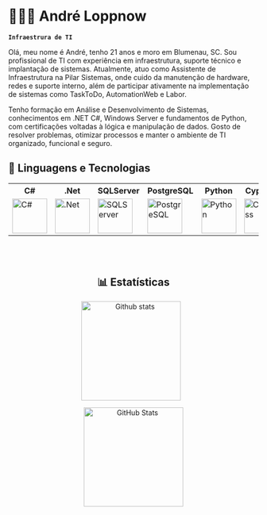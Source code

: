 #  🧑🏽‍💻 André Loppnow

**`Infraestrura de TI `**

Olá, meu nome é André, tenho 21 anos e moro em Blumenau, SC. 
Sou profissional de TI com experiência em infraestrutura, suporte técnico e implantação de sistemas. Atualmente, atuo como Assistente de Infraestrutura na Pilar Sistemas, onde cuido da manutenção de hardware, redes e suporte interno, além de participar ativamente na implementação de sistemas como TaskToDo, AutomationWeb e Labor.

Tenho formação em Análise e Desenvolvimento de Sistemas, conhecimentos em .NET C#, Windows Server e fundamentos de Python, com certificações voltadas à lógica e manipulação de dados. Gosto de resolver problemas, otimizar processos e manter o ambiente de TI organizado, funcional e seguro.


##  🤖 Linguagens e Tecnologias

<div align="center">
    <table>
    <tr>
      <th>C#</th>
      <th>.Net</th>
      <th>SQLServer</th>
      <th>PostgreSQL</th>
      <th>Python</th>
      <th>Cypress</th>
      <th>Git</th>
      <th>HTML</th>
      <th>CSS</th>
      <th>JavaScript</th>

</tr>
    <tr>
    <td><img src="https://cdn.jsdelivr.net/gh/devicons/devicon@latest/icons/csharp/csharp-original.svg" alt="C#" width="70" height="70" /></a></td>
    <td><img src="https://cdn.jsdelivr.net/gh/devicons/devicon@latest/icons/dot-net/dot-net-original-wordmark.svg" alt=".Net" width="70" height="70" /></a></td>
    <td><img src="https://cdn.jsdelivr.net/gh/devicons/devicon@latest/icons/microsoftsqlserver/microsoftsqlserver-original-wordmark.svg" alt="SQLServer" width="70" height="70" /></a></td>
    <td><img src="https://cdn.jsdelivr.net/gh/devicons/devicon@latest/icons/postgresql/postgresql-original-wordmark.svg" alt="PostgreSQL" width="70" height="70" /></a></td>
    <td><img src="https://cdn.jsdelivr.net/gh/devicons/devicon@latest/icons/python/python-original-wordmark.svg" alt="Python" width="70" height="70" /></a></td>
    <td><img src="https://go.cypress.io/hs-fs/hubfs/Cypress%20Avatar-2.png?width=108&height=108" alt="Cypress" width="70" height="70" /></a></td>
    <td><img src="https://cdn.jsdelivr.net/gh/devicons/devicon@latest/icons/git/git-original.svg" alt="Git" width="70" height="70" /></a></td>
    <td><img src="https://img.icons8.com/?size=100&id=20909&format=png&color=000000" alt="HTML" width="70" height="70" /></a></td>
    <td><img src="https://img.icons8.com/?size=100&id=21278&format=png&color=000000" alt="CSS" width="70" height="70" /></a></td>
    <td><img src="https://img.icons8.com/?size=100&id=108784&format=png&color=000000" alt="JavaScript" width="70" height="70" /></a></td>
</tr>
</table>

<br/>
<br/>

##  📊 Estatísticas
<p>
 <img
    align="center"
    alt="Github stats"
    height="200"
    style="padding-right: 10px;" 
    src="https://github-readme-stats.vercel.app/api?username=AndreLoppnow&show_icons=true&theme=onedark"
    />

<img 
      align="center" 
      alt="GitHub Stats" 
      height="200" 
      src="https://github-readme-stats.vercel.app/api/top-langs/?username=AndreLoppnow&theme=onedark&layout=compact&custom_title=Tecnologias&langs_count=9" 
  />
</p>


